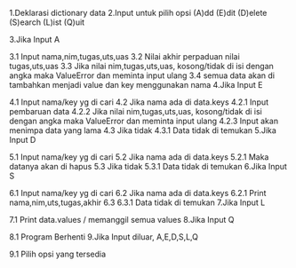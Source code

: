 1.Deklarasi dictionary data
2.Input untuk pilih opsi
(A)dd (E)dit (D)elete (S)earch (L)ist (Q)uit

3.Jika Input A

3.1 Input nama,nim,tugas,uts,uas
3.2 Nilai akhir perpaduan nilai tugas,uts,uas
3.3 Jika nilai nim,tugas,uts,uas, kosong/tidak di isi dengan angka maka ValueError dan meminta input ulang
3.4 semua data akan di tambahkan menjadi value dan key menggunakan nama
4.Jika Input E

4.1 Input nama/key yg di cari
4.2 Jika nama ada di data.keys
4.2.1 Input pembaruan data
4.2.2 Jika nilai nim,tugas,uts,uas, kosong/tidak di isi dengan angka maka ValueError dan meminta input ulang
4.2.3 Input akan menimpa data yang lama
4.3 Jika tidak
4.3.1 Data tidak di temukan
5.Jika Input D

5.1 Input nama/key yg di cari
5.2 Jika nama ada di data.keys
5.2.1 Maka datanya akan di hapus
5.3 Jika tidak
5.3.1 Data tidak di temukan
6.Jika Input S

6.1 Input nama/key yg di cari
6.2 Jika nama ada di data.keys
6.2.1 Print nama,nim,uts,tugas,akhir
6.3
6.3.1 Data tidak di temukan
7.Jika Input L

7.1 Print data.values / memanggil semua values
8.Jika Input Q

8.1 Program Berhenti
9.Jika Input diluar, A,E,D,S,L,Q

9.1 Pilih opsi yang tersedia

